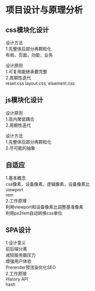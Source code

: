# 项目设计与原理分析

## css模块化设计

设计方法    
1.先整体后部分再颗粒化    
  布局，页面，功能，业务   

设计原则    
1.可复用能继承要完整   
2.周期性迭代   
  reset.css  layout.css,  elsement.css    
  
## js模块化设计

设计原则    
1.高内聚低耦合    
2.周期性迭代     

设计方法    
1.先整体后部分再颗粒化    
2.尽可能的抽象    

## 自适应
1.基本概念    
  css像素，设备像素，逻辑像素，设备像素比   
  viewport    
  rem   
2.工作原理    
  利用viewport和设备像素比调整基准像素    
  利用px2rem自动转换css单位   

## SPA设计

1.设计意义    
  前后端分离   
  减轻服务器压力   
  增强用户体验    
  Prerender预渲染优化SEO   
2.工作原理    
  History API   
  hash    
